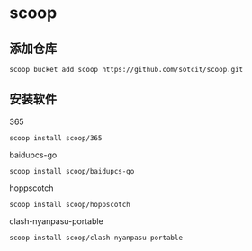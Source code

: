 # scoop

## 添加仓库

```shell
scoop bucket add scoop https://github.com/sotcit/scoop.git
```

## 安装软件

365

```shell
scoop install scoop/365
```

baidupcs-go

```shell
scoop install scoop/baidupcs-go
```

hoppscotch

```shell
scoop install scoop/hoppscotch
```

clash-nyanpasu-portable

```shell
scoop install scoop/clash-nyanpasu-portable
```
